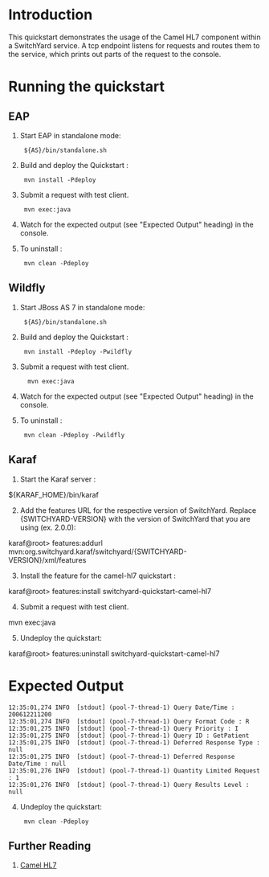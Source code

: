 Introduction
============
This quickstart demonstrates the usage of the Camel HL7 component within a
SwitchYard service.  A tcp endpoint listens for requests and routes them to 
the service, which prints out parts of the request to the console. 

Running the quickstart
======================


EAP
----------
1. Start EAP in standalone mode:

        ${AS}/bin/standalone.sh

2. Build and deploy the Quickstart :

        mvn install -Pdeploy

3. Submit a request with test client.

        mvn exec:java

4. Watch for the expected output (see "Expected Output" heading) in the console.

5. To uninstall :

        mvn clean -Pdeploy



Wildfly
----------
1. Start JBoss AS 7 in standalone mode:

        ${AS}/bin/standalone.sh

2. Build and deploy the Quickstart :

        mvn install -Pdeploy -Pwildfly

3. Submit a request with test client.

         mvn exec:java

4. Watch for the expected output (see "Expected Output" heading) in the console.

5. To uninstall :

        mvn clean -Pdeploy -Pwildfly


Karaf
----------
1. Start the Karaf server :

${KARAF_HOME}/bin/karaf

2. Add the features URL for the respective version of SwitchYard.   Replace {SWITCHYARD-VERSION}
with the version of SwitchYard that you are using (ex. 2.0.0):

karaf@root> features:addurl mvn:org.switchyard.karaf/switchyard/{SWITCHYARD-VERSION}/xml/features

3. Install the feature for the camel-hl7 quickstart :

karaf@root> features:install switchyard-quickstart-camel-hl7

4. Submit a request with test client.

mvn exec:java

5. Undeploy the quickstart:

karaf@root> features:uninstall switchyard-quickstart-camel-hl7


Expected Output
===============
```
12:35:01,274 INFO  [stdout] (pool-7-thread-1) Query Date/Time : 200612211200
12:35:01,274 INFO  [stdout] (pool-7-thread-1) Query Format Code : R
12:35:01,275 INFO  [stdout] (pool-7-thread-1) Query Priority : I
12:35:01,275 INFO  [stdout] (pool-7-thread-1) Query ID : GetPatient
12:35:01,275 INFO  [stdout] (pool-7-thread-1) Deferred Response Type : null
12:35:01,275 INFO  [stdout] (pool-7-thread-1) Deferred Response Date/Time : null
12:35:01,276 INFO  [stdout] (pool-7-thread-1) Quantity Limited Request : 1
12:35:01,276 INFO  [stdout] (pool-7-thread-1) Query Results Level : null
```

4. Undeploy the quickstart:

        mvn clean -Pdeploy

## Further Reading

1. [Camel HL7](http://camel.apache.org/hl7.html)
